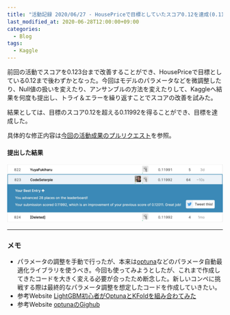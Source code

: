 ```yaml
---
title: "活動記録 2020/06/27 - HousePriceで目標としていたスコア0.12を達成(0.11992)"
last_modified_at: 2020-06-28T12:00:00+09:00
categories:
  - Blog
tags:
  - Kaggle
---
```


前回の活動でスコアを0.123台まで改善することができ、HousePriceで目標としている0.12まで後わずかとなった。今回はモデルのパラメータなどを微調整したり、Null値の扱いを変えたり、アンサンブルの方法を変えたりして、Kaggleへ結果を何度も提出し、トライ＆エラーを繰り返すことでスコアの改善を試みた。

結果としては、目標のスコア0.12を超える0.11992を得ることができ、目標を達成した。

具体的な修正内容は[今回の活動成果のプルリクエスト](https://github.com/CodeSeterpie/CodeSeterpie/pull/68/files#diff-950ad864b29d2230c1edf5f100b9dbd0)を参照。

#### 提出した結果

<img src="/assets/images/posts/report_20200627/HousePriceScore_20200627.jpg" width="800">

---

### メモ
* パラメータの調整を手動で行ったが、本来は[optuna](https://preferred.jp/ja/projects/optuna/)などのパラメータ自動最適化ライブラリを使うべき。今回も使ってみようとしたが、これまで作成してきたコードを大きく変える必要が合ったため断念した。新しいコンペに挑戦する際は最終的なパラメータ調整を想定したコードを作成していきたい。
* 参考Website [LightGBM初心者がOptunaとKFoldを組み合わてみた](https://www.hirayuki.com/kaggle-zakki/lightgbm-optuna-kfold-introduction)
* 参考Website [optunaのGighub](https://github.com/optuna/optuna)

